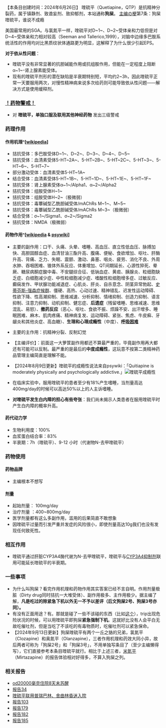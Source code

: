 ﻿【本条目创建时间：2024年6月26日】
喹硫平（Quetiapine，QTP）是抗精神分裂药，属于镇静剂、致谵妄剂、致抑郁剂，本站通称**狗屎**。
[主编の梗](https://overspeed.wiki/%E7%B4%A2%E5%BC%95/#%E7%AC%94%E8%80%85%E3%81%AE%E6%A2%97)第7条：狗屎喹硫平，谁说不成瘾

美国最常用的SGA。与氯氮平一样，喹硫平对D~1~、D~2~受体亲和力低但是对D~4~受体亲和力相对较高（Seeman and Tallerico,1999），对脑中边缘多巴胺系统活性的作用均对比黑质纹状体通路更为明显，这解释了为什么很少引起EPS。

**对于依从性问题**：
- 喹硫平没有非常显著的抗胆碱能作用或抗组胺作用，但能在一定程度上阻断α~1~-肾上腺素能受体。
- 现有的喹硫平剂形的潜在缺陷是半衰期特别短，平均约2~3h，因此喹硫平正常一天要服用两次，对慢性精神病来说多次给药则可能导致依从性问题——解决方式是使用缓释剂。
### [！药物警戒！](/drug/%E8%8D%AF%E7%89%A9%E8%AD%A6%E6%88%92/)
- 对 **喹硫平，单独口服及联用其他神经药物** 发出三级警戒
### 药理作用
#### 作用机理^[[wikipedia](https://en.wikipedia.org/wiki/Quetiapine#Pharmacodynamics)]
- 拮抗受体：多巴胺受体D~1~、D~2~、D~3~、D~4~、D~5~ 
- 拮抗受体：血清素受体5-HT~2A~、5-HT~2B~、5-HT~2C~、5-HT~3~、5-HT~6~、5-HT~7~
- 部分激动受体：血清素受体5-HT~1A~
- 结合受体：血清素受体5-HT~1B~、5-HT~1D~、5-HT~1E~、5-HT~1F~
- 拮抗受体：肾上腺素受体α~1~/Alpha1、α~2~/Alpha2
- 拮抗受体：组胺受体H~1~
- 拮抗受体：组胺受体H~2~（极微弱）
- 拮抗受体：毒蕈碱型乙酰胆碱受体/mAChRs M~1~、M~5~
- 拮抗受体：毒蕈碱型乙酰胆碱受体/mAChRs M~3~（极微弱）
- 结合受体：σ~1~/Sigma1、σ~2~/Sigma2
- 拮抗受体：NMDA（极微弱）


#### 药物作用^[[wikipedia](https://en.wikipedia.org/wiki/Quetiapine#Adverse_effects) & [psywiki](https://m.psychonautwiki.org/wiki/Quetiapine)]
- 主要的副作用：口干、头痛、头晕、嗜睡、高血压、直立性低血压、脉搏加快、高胆固醇血症、血清甘油三酯升高、腹痛、便秘、食欲增加、呕吐、肝酶升高、背痛、乏力、失眠、震颤、激动、鼻塞、咽炎、疲劳、消化不良、外周水肿、吞咽困难、锥体外系反应、体重增加、QT间期延长、心源性猝死、晕厥、糖尿病酮症酸中毒、不安腿综合征、低钠血症、黄疸、胰腺炎、粒细胞缺乏症、白细胞减少症、中性粒细胞减少症、嗜酸性粒细胞增多症、过敏反应、癫痫发作、甲状腺功能减退症、心肌炎、肝炎、自杀意念、阴茎异常勃起、[史蒂芬斯-强森症候群](https://en.wikipedia.org/wiki/Stevens%E2%80%93Johnson_syndrome)、僵硬、高热、心动过速、精神错乱、迟发性运动障碍、性欲下降、性高潮抑制、思维减速、分析抑制、情绪抑制、创造力抑制、语言抑制、注意力抑制、动机抑制、健忘症、**后遗症**（残留嗜睡、思维减速、思维混乱、易怒）、**撤药反应**（恶心、呕吐、食欲不振、烦躁不安、出汗增多、睡眠困难、麻木、肌肉疼痛、精神病复发、运动障碍、紧张、焦虑、牛皮癣、牙龈炎和其他炎症、高血糖）、**生理和心理成瘾性**（中度）、**[呼吸困难](https://overspeed.wiki/%E5%91%BC%E5%90%B8%E6%8A%91%E5%88%B6/)**
- 主要的主作用：抗精神分裂、反制幻觉
- 【主编评价】：前面这一大箩筐副作用都还不算最严重的，毕竟副作用再大都还有可能可以反制。最严重的是最后的**中度成瘾性**，这玩意不按第二类精神药品管理主编简直是理解不能。
- 【2024年8月9日更新】喹硫平的成瘾性说法来自psywiki：「Quitiapine is moderately physically and psychologically addictive.」![喹硫平成瘾性](/imgs/喹硫平成瘾性.png)

- 在临床实验中，服用喹硫平的患者至少有18%产生嗜睡，当剂量高达400mg/day的时候可以高达50%以上的人主诉嗜睡。
- **对喹硫平发生白内障的担心有些夸张**：我们尚未揭示人类患者在服用喹硫平时产生白内障的概率升高。
#### 药代动力学
- 生物利用度：100%
- 血浆蛋白结合率：83%
- 半衰期：7h（喹硫平）、9-12 小时（代谢物N-去甲喹硫平）
### 药物使用
#### 药物品牌
- 主编根本不想写
#### 剂量
- 起始剂量： 100mg/day
- 治疗剂量 ：400~800mg/day
- 医学剂量都有这么多副作用，滥用的后果简直不敢想象
- 因喹硫平过量而引发严重并发症的风险很小，即使剂量高达10g我们也没有发现任何致死性。
### 相互作用
- 喹硫平通过肝脏CYP3A4酶代谢为N-去甲喹硫平，喹硫平与[CYP3A4抑制剂](/t/cyp3a4抑制剂)联用可能延长喹硫平的半衰期。
### 一些事项
- 为什么叫狗屎？看完作用机理和药物作用其实答案已经不言自明。作用剂量极脏（Dirty drug同时拮抗一大堆受体）、副作用极多、主作用极少。据主编了解，**凡是吃过的除紧急下机以外无一不予以差评（后文狗屎2号、狗屎3号亦同）。**
- 有没有正面用途？有。那就是碰了一些不该碰的东西（比如[这个](https://overspeed.wiki/LSD)），trip出现危险状况的时候，可以用喹硫平即狗屎**紧急强制下机**。这就好比没有人会平白无故吃催吐剂，但是当吃了不该吃的有毒物质时，吃催吐剂可以紧急保命。
- 【2024年9月13日更新】狗屎喹硫平有两个一丘之貉的兄弟，氯氮平（Clozapine）和奥氮平（Olanzapine），三者作用机理和药效大同小异，故后两者可称为「狗屎2号」和「狗屎3号」，不用单独写条目了（至少主编懒得写），它们直接参考本条目喹硫平就行。相比于上述三者，[米氮平](/drug/米氮平)（Mirtazapine）的报告体验相对好得多，不算入狗屎之列。
### 相关报告
- [od20000毫克住院8天未苏醒](https://overspeed.wiki/%E8%8D%AF%E7%89%A9%E8%AD%A6%E6%88%92/#2024%E5%B9%B46%E6%9C%8827%E6%97%A5)
- [报告34](https://overspeed.wiki/report/RP034/)
- [喹硫平联用普瑞巴林、舍曲林昏迷入院](https://overspeed.wiki/PR80/#%E9%AB%98%E5%89%82%E9%87%8F%E5%8F%8A%E8%81%94%E7%94%A8%E5%AE%9E%E4%BE%8B)
- [报告103](https://overspeed.wiki/report/RP103/)
- [报告179](/report/RP179)
- [报告182](/report/RP182)
- [报告185](/report/RP185)

